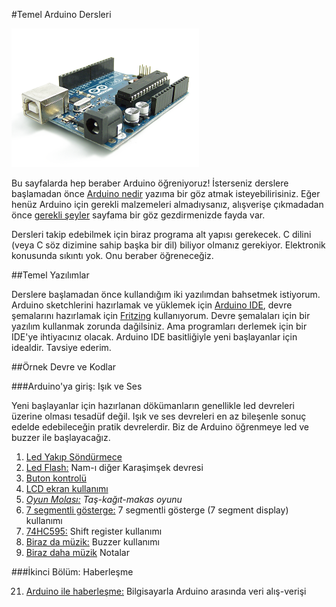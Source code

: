 #Temel Arduino Dersleri

![image](https://github.com/wizofwor/arduino/blob/master/arduino-uno.png?raw=true)

Bu sayfalarda hep beraber Arduino öğreniyoruz! İsterseniz derslere başlamadan önce [Arduino nedir][1] yazıma bir göz atmak isteyebilirisiniz. Eğer henüz Arduino için gerekli malzemeleri almadıysanız, alışverişe çıkmadadan önce [gerekli şeyler][2] sayfama bir göz gezdirmenizde fayda var.

Dersleri takip edebilmek için biraz programa alt yapısı gerekecek. C dilini (veya C söz dizimine sahip başka bir dil) biliyor olmanız gerekiyor. Elektronik konusunda sıkıntı yok. Onu beraber öğreneceğiz.

[1]: https://github.com/wizofwor/arduino/tree/master/arduino-nedir.md "Arduino nedir?"
[2]: https://github.com/wizofwor/arduino/blob/master/gerekli-seyler.md "Gerekli şeyler"

##Temel Yazılımlar

Derslere başlamadan önce kullandığım iki yazılımdan bahsetmek istiyorum. Arduino sketchlerini hazırlamak ve yüklemek için [Arduino IDE][3], devre şemalarını hazırlamak için [Fritzing][4] kullanıyorum. Devre şemalaları için bir yazılım kullanmak zorunda dağilsiniz. Ama programları derlemek için bir IDE'ye ihtiyacınız olacak. Arduino IDE basitliğiyle yeni başlayanlar için idealdir. Tavsiye ederim.

[3]: http://www.arduino.cc/en/main/Software
[4]: http://fritzing.org/home/

##Örnek Devre ve Kodlar

###Arduino'ya giriş: Işık ve Ses

Yeni başlayanlar için hazırlanan dökümanların genellikle led devreleri üzerine olması tesadüf değil. Işık ve ses devreleri en az bileşenle sonuç edelde edebileceğin pratik devrelerdir. Biz de Arduino öğrenmeye led ve buzzer ile başlayacağız.

1. [Led Yakıp Söndürmece][5]
2. [Led Flash:][6] Nam-ı diğer Karaşimşek devresi
3. [Buton kontrolü][7]
4. [LCD ekran kullanımı][8]
5. *[Oyun Molası:][9] Taş-kağıt-makas oyunu*
6. [7 segmentli gösterge:][10] 7 segmentli gösterge (7 segment display) kullanımı
7. [74HC595:][11] Shift register kullanımı
8. [Biraz da müzik:][12] Buzzer kullanımı
9. [Biraz daha müzik][13] Notalar

[5]:https://github.com/wizofwor/arduino/tree/master/101-led-yakip-sondurmece
[6]:https://github.com/wizofwor/arduino/tree/master/102-led-flash
[7]:https://github.com/wizofwor/arduino/tree/master/103-button
[8]:https://github.com/wizofwor/arduino/tree/master/105-LCD-ekran-kullanimi
[9]:https://github.com/wizofwor/arduino/tree/master/106-Tas-Kagit-Makas
[11]:https://github.com/wizofwor/arduino/tree/master/110-74HC595
[12]:https://github.com/wizofwor/arduino/tree/master/107-biraz-da-muzik
[13]:https://github.com/wizofwor/arduino/tree/master/108-biraz-daha-muzik
[10]:https://github.com/wizofwor/arduino/tree/master/109-7-segmentli-gosterge

###İkinci Bölüm: Haberleşme

21. [Arduino ile haberleşme:][21] Bilgisayarla Arduino arasında veri alış-verişi

[21]:https://github.com/wizofwor/arduino/tree/master/haberlesme/01-haberlesme